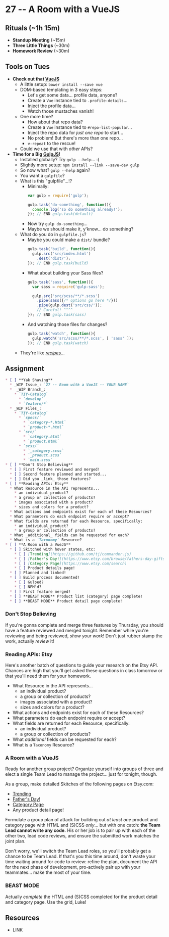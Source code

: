 # 27 -- A Room with a VueJS

## Rituals (~1h 15m)

* **Standup Meeting** (~15m)
* **Three Little Things** (~30m)
* **Homework Review** (~30m)

## Tools on Tues

* **Check out that [VueJS](http://vuejs.org)**
  * A little setup: `bower install --save vue`
  * DOM-based templating in 3 easy steps:
    * Let's get some data... profile data, anyone?
    * Create a `Vue` instance tied to `.profile-details`...
    * Inject the profile data...
    * Watch those mustaches vanish!
  * One more time?
    * How about that repo data?
    * Create a `Vue` instance tied to `#repo-list-popular`...
    * Inject the repo data for _just one repo_ to start...
    * No problem! But there's more than one repo...
    * `v-repeat` to the rescue!
  * Could we use that with _other_ APIs?
* **Time for a Big [GulpJS](http://gulpjs.com)!**
  * Installed globally? Try `gulp --help`... :(
  * Slightly more setup: `npm install --link --save-dev gulp`
  * So now what? `gulp --help` again?
  * You want a `gulpfile`?
  * What is this "gulpfile"...!?
    * Minimally:
      ```javascript
      var gulp = require('gulp');

      gulp.task('do-something', function(){
        console.log('so do something already!');
      }); // END gulp.task(default)
      ```
    * Now try `gulp do-something`...
    * Maybe we should make it, y'know... do something?
  * What do you do in `gulpfile.js`?
    * Maybe you could make a `dist/` bundle?
      ```javascript
      gulp.task('build', function(){
        gulp.src('src/index.html')
          .dest('dist/');
      }); // END gulp.task(build)
      ```
    * What about building your Sass files?
      ```javascript
      gulp.task('sass', function(){
        var sass = require('gulp-sass');

        gulp.src('src/scss/**/*.scss')
          .pipe(sass({/* options go here */}))
          .pipe(gulp.dest('src/css/'));
          // Careful! ^^^^
      }); // END gulp.task(sass)
      ```
    * And watching those files for changes?
      ```javascript
      gulp.task('watch', function(){
        gulp.watch('src/scss/**/*.scss', [ 'sass' ]);
      }); // END gulp.task(watch)
      ```
  * They're like [_recipes_](https://github.com/gulpjs/gulp/tree/master/docs/recipes)...

## Assignment

```markdown
* [ ] **Yak Shaving**
  * _WIP Issue_: `27 -- Room with a VueJS -- YOUR NAME`
  *  _WIP Branch_:
    * `TIY-Catalog`
      * `develop`
      * `feature/*`
  * _WIP Files_:
    * `TIY-Catalog`
      * `specs/`
        * `category-*.html`
        * `product-*.html`
      * `src/`
        * `category.html`
        * `product.html`
      * `scss/`
        * `_category.scss`
        * `_product.scss`
        * `main.scss`
* [ ] **Don't Stop Believing**
  * [ ] First feature reviewed and merged!
  * [ ] Second feature planned and started...
  * [ ] Did you _link_ those features?
* [ ] **Reading APIs: Etsy**
  * What Resource in the API represents...
    * an individual product?
    * a group or collection of products?
    * images associated with a product?
    * sizes and colors for a product?
  * What actions and endpoints exist for each of these Resources?
  * What parameters do each endpoint require or accept?
  * What fields are returned for each Resource, specifically:
    * an individual product?
    * a group or collection of products?
  * What _additional_ fields can be requested for each?
  * What is a `Taxonomy` Resource?
* [ ] **A Room with a VueJS**
  * [ ] Skitched with hover states, etc:
    * [ ] [Trending](https://github.com/tj/commander.js)
    * [ ] [Father's Day!](https://www.etsy.com/browse/fathers-day-gifts)
    * [ ] [Category Page](https://www.etsy.com/search)
    * [ ] Product details page!
  * [ ] Planned and linked!
  * [ ] Build process documented!
    * [ ] Gulped?
    * [ ] NPM'd?
  * [ ] First feature merged!
  * [ ] **BEAST MODE** Product list (category) page complete!
  * [ ] **BEAST MODE** Product detail page complete!
```

### Don't Stop Believing

If you're gonna complete and merge three features by Thursday, you should have a feature reviewed and merged tonight. Remember while you're reviewing and being reviewed, _show your work_! Don't just rubber stamp the work, actually _review_ it!

### Reading APIs: Etsy

Here's another batch of questions to guide your research on the Etsy API. Chances are high that you'll get asked these questions in class tomorrow or that you'll need them for your homework.

  * What Resource in the API represents...
    * an individual product?
    * a group or collection of products?
    * images associated with a product?
    * sizes and colors for a product?
  * What actions and endpoints exist for each of these Resources?
  * What parameters do each endpoint require or accept?
  * What fields are returned for each Resource, specifically:
    * an individual product?
    * a group or collection of products?
  * What _additional_ fields can be requested for each?
  * What is a `Taxonomy` Resource?

### A Room with a VueJS

Ready for another group project? Organize yourself into groups of three and elect a single Team Lead to manage the project... just for tonight, though.

As a group, make detailed Skitches of the following pages on Etsy.com:

* [Trending](https://github.com/tj/commander.js)
* [Father's Day!](https://www.etsy.com/browse/fathers-day-gifts)
* [Category Page](https://www.etsy.com/search)
* Any product detail page!

Formulate a group plan of attack for building out _at least one_ product and category page with HTML and (S)CSS _only_... but with one catch: **the Team Lead cannot write any code.** His or her job is to pair up with each of the other two, lead code reviews, and ensure the submitted work matches the joint plan.

Don't worry, we'll switch the Team Lead roles, so you'll probably get a chance to be Team Lead. If that's you this time around, don't waste your time waiting around for code to review: refine the plan, document the API for the next phase of development, pro-actively pair up with your teammates... make the most of your time.

### BEAST MODE

Actually _complete_ the HTML and (S)CSS completed for the product detail and category page. Use the grid, Luke!

## Resources

* LINK
